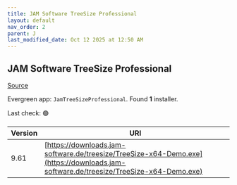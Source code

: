 ```yaml
---
title: JAM Software TreeSize Professional
layout: default
nav_order: 2
parent: J
last_modified_date: Oct 12 2025 at 12:50 AM
---
```


## JAM Software TreeSize Professional

[Source](https://www.jam-software.com/treesize/)

Evergreen app: `JamTreeSizeProfessional`. Found **1** installer.

Last check: 🟢

| Version | URI                                                                                                                                  |
| ------- | ------------------------------------------------------------------------------------------------------------------------------------ |
| 9.61    | [https://downloads.jam-software.de/treesize/TreeSize-x64-Demo.exe](https://downloads.jam-software.de/treesize/TreeSize-x64-Demo.exe) |
